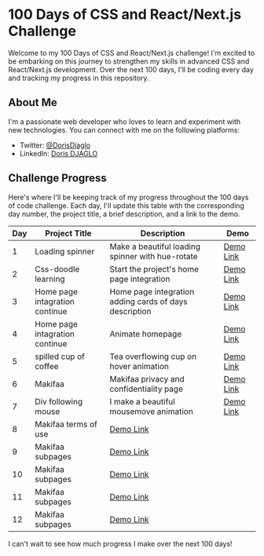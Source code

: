 # 100 Days of CSS and React/Next.js Challenge

Welcome to my 100 Days of CSS and React/Next.js challenge! I'm excited to be embarking on this journey to strengthen my skills in advanced CSS and React/Next.js development. Over the next 100 days, I'll be coding every day and tracking my progress in this repository. 

## About Me

I'm a passionate web developer who loves to learn and experiment with new technologies. You can connect with me on the following platforms:

- Twitter: [@DorisDjaglo](https://twitter.com/DorisDjaglo)
- LinkedIn: [Doris DJAGLO](https://www.linkedin.com/in/dorisdjaglo/)


## Challenge Progress

Here's where I'll be keeping track of my progress throughout the 100 days of code challenge. Each day, I'll update this table with the corresponding day number, the project title, a brief description, and a link to the demo.

| Day | Project Title | Description | Demo |
| --- | ------------ | ----------- | ---- |
| 1 | Loading spinner | Make a beautiful loading spinner with hue-rotate | [Demo Link](https://djaglodoris.github.io/100-days-of-code/challenge/day-1/) |
| 2 | Css-doodle learning|Start the project's home  page  integration  | [Demo Link](https://djaglodoris.github.io/100-days-of-code/) |
| 3 |Home page intagration continue| Home page integration adding cards of days description | [Demo Link](https://djaglodoris.github.io/100-days-of-code/) |
| 4 |Home page intagration continue| Animate homepage | [Demo Link](https://djaglodoris.github.io/100-days-of-code/) |
| 5 |spilled cup of coffee| Tea overflowing cup on hover animation| [Demo Link](https://djaglodoris.github.io/100-days-of-code/challenge/day-5) |
| 6 |Makifaa| Makifaa privacy and confidentiality page| [Demo Link](https://makifaa.com/cgu/utilisation) |
| 7 |Div following mouse| I make a beautiful mousemove animation| [Demo Link](https://djaglodoris.github.io/100-days-of-code/challenge/day-7/) |
| 8 |Makifaa terms of use| [Demo Link](https://makifaa.com/cgu/utilisation) |
| 9 |Makifaa subpages| [Demo Link](https://makifaa.com/about) |
| 10 |Makifaa subpages| [Demo Link](https://makifaa.com/creators) |
| 11 |Makifaa subpages| [Demo Link](https://makifaa.com/business) |
| 12 |Makifaa subpages| [Demo Link](https://makifaa.com/contact) |






I can't wait to see how much progress I make over the next 100 days!


